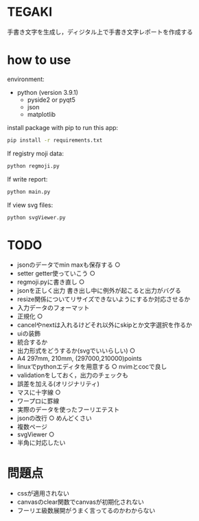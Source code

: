 # TEGAKI
手書き文字を生成し，ディジタル上で手書き文字レポートを作成する
# how to use
environment:
- python (version 3.9.1)
    - pyside2 or pyqt5
    - json
    - matplotlib

install package with pip to run this app:
```bash
pip install -r requirements.txt
```
  
If registry moji data:
```bash
python regmoji.py
```

If write report:
```bash
python main.py
```

If view svg files:
```bash
python svgViewer.py
```

# TODO
- jsonのデータでmin maxも保存する ○
- setter getter使っていこう ○
- regmoji.pyに書き直し ○
- jsonを正しく出力 書き出し中に例外が起こると出力がバグる
- resize関係についてリサイズできないようにするか対応させるか
- 入力データのフォーマット
- 正規化 ○ 
- cancelやnextは入れるけどそれ以外にskipとか文字選択を作るか 
- uiの装飾
- 統合するか
- 出力形式をどうするか(svgでいいらしい) ○
- A4 297mm, 210mm, (297000,210000)points
- linuxでpythonエディタを用意する ○ nvimとcocで良し
- validationをしておく，出力のチェックも
- 誤差を加える(オリジナリティ)
- マスに十字線 ○
- ワープロに罫線
- 実際のデータを使ったフーリエテスト
- jsonの改行 ○ めんどくさい
- 複数ページ
- svgViewer ○
- 半角に対応したい

# 問題点
- cssが適用されない
- canvasのclear関数でcanvasが初期化されない
- フーリエ級数展開がうまく言ってるのかわからない
